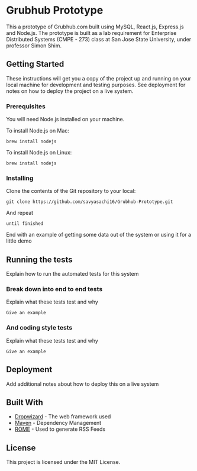 # Grubhub Prototype

This a prototype of Grubhub.com built using MySQL, React.js, Express.js and Node.js.
The prototype is built as a lab requirement for Enterprise Distributed Systems (CMPE - 273) class at San Jose State University, under professor Simon Shim.

## Getting Started

These instructions will get you a copy of the project up and running on your local machine for development and testing purposes. See deployment for notes on how to deploy the project on a live system.

### Prerequisites

You will need Node.js installed on your machine.

To install Node.js on Mac:
```
brew install nodejs
```

To install Node.js on Linux:
```
brew install nodejs
```

### Installing

Clone the contents of the Git repository to your local:
```
git clone https://github.com/savyasachi16/Grubhub-Prototype.git
```

And repeat

```
until finished
```

End with an example of getting some data out of the system or using it for a little demo

## Running the tests

Explain how to run the automated tests for this system

### Break down into end to end tests

Explain what these tests test and why

```
Give an example
```

### And coding style tests

Explain what these tests test and why

```
Give an example
```

## Deployment

Add additional notes about how to deploy this on a live system

## Built With

* [Dropwizard](http://www.dropwizard.io/1.0.2/docs/) - The web framework used
* [Maven](https://maven.apache.org/) - Dependency Management
* [ROME](https://rometools.github.io/rome/) - Used to generate RSS Feeds


## License

This project is licensed under the MIT License.
